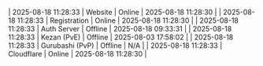 | 2025-08-18 11:28:33 | Website | Online | 2025-08-18 11:28:30 |
| 2025-08-18 11:28:33 | Registration | Online | 2025-08-18 11:28:30 |
| 2025-08-18 11:28:33 | Auth Server | Offline | 2025-08-18 09:33:31 |
| 2025-08-18 11:28:33 | Kezan (PvE) | Offline | 2025-08-03 17:58:02 |
| 2025-08-18 11:28:33 | Gurubashi (PvP) | Offline | N/A |
| 2025-08-18 11:28:33 | Cloudflare | Online | 2025-08-18 11:28:30 |
